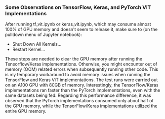 


### Some Observations on TensorFlow, Keras, and PyTorch ViT Implementations
After running tf_vit.ipynb or keras_vit.ipynb, which may consume almost 100% of GPU memory and doesn't seem to release it, make sure to (on the pulldown menu of Jupyter notebook):

- Shut Down All Kernels...
- Restart Kernel...

These steps are needed to clear the GPU memory after running the Tensorflow/Keras implementations. Otherwise, you might encounter out of memory (OOM) related errors when subsequently running other code. This is my temporary workaround to avoid memory issues when running the TensorFlow and Keras ViT implementations. The test runs were carried out on an A100 GPU with 80GB of memory.
Interestingly, the TensorFlow/Keras implementations ran faster than the PyTorch implementations, even with the same datasets being fed. Regarding this performance difference, it was observed that the PyTorch implementations consumed only about half of the GPU memory, while the TensorFlow/Keras implementations utilized the entire GPU memory.
